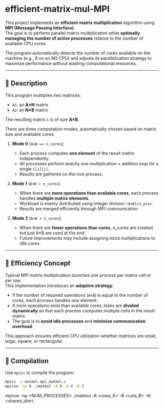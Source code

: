 # efficient-matrix-mul-MPI
This project implements an **efficient matrix multiplication** algorithm using **MPI (Message Passing Interface)**.  
The goal is to perform parallel matrix multiplication while **optimally managing the number of active processes** relative to the number of available CPU cores.

The program automatically detects the number of cores available on the machine (e.g., 8 on an M2 CPU) and adjusts its parallelization strategy to maximize performance without wasting computational resources.

---

## 🚀 Description
This program multiplies two matrices:

- `A1`: an **A×N** matrix  
- `A2`: an **N×B** matrix  

The resulting matrix `C` is of size **A×B**.

There are three computation modes, automatically chosen based on matrix size and available cores:

1. **Mode 0** (`A×B == n_cores`):  
   - Each process computes **one element** of the result matrix independently.  
   - All processes perform exactly one multiplication + addition loop for a single `C[i][j]`.  
   - Results are gathered on the root process.

2. **Mode 1** (`A×B > n_cores`):  
   - When there are **more operations than available cores**, each process handles **multiple matrix elements**.  
   - Workload is evenly distributed using integer division `(A×B)/n_proc`.  
   - Results are merged efficiently through MPI communication.

3. **Mode 2** (`A×B < n_cores`):  
   - When there are **fewer operations than cores**, n_cores are created but just A*B are used at the end.
   - Future improvements may include assigning extra multiplications to idle cores.

---

## 🔬 Efficiency Concept
Typical MPI matrix multiplication launches one process per matrix cell or per row.  
This implementation introduces an **adaptive strategy**:

- If the number of required operations (`A×B`) is equal to the number of cores, each process handles one element.
- If more operations exist than available cores, tasks are **divided dynamically** so that each process computes multiple cells in the result matrix.
- The goal is to **avoid idle processes** and **minimize communication overhead**.

This approach ensures efficient CPU utilization whether matrices are small, large, square, or rectangular.

---

## 🧩 Compilation

Use `mpicc` to compile the program:

```bash
mpicc -o matmul mpi_matmul.c
mpirun -np 8 ./matmul -A 4 -B 4 -N 3
```

mpirun -np <NUM_PROCESSES> ./matmul -A <rows_A> -B <cols_B> -N <shared_dim>

